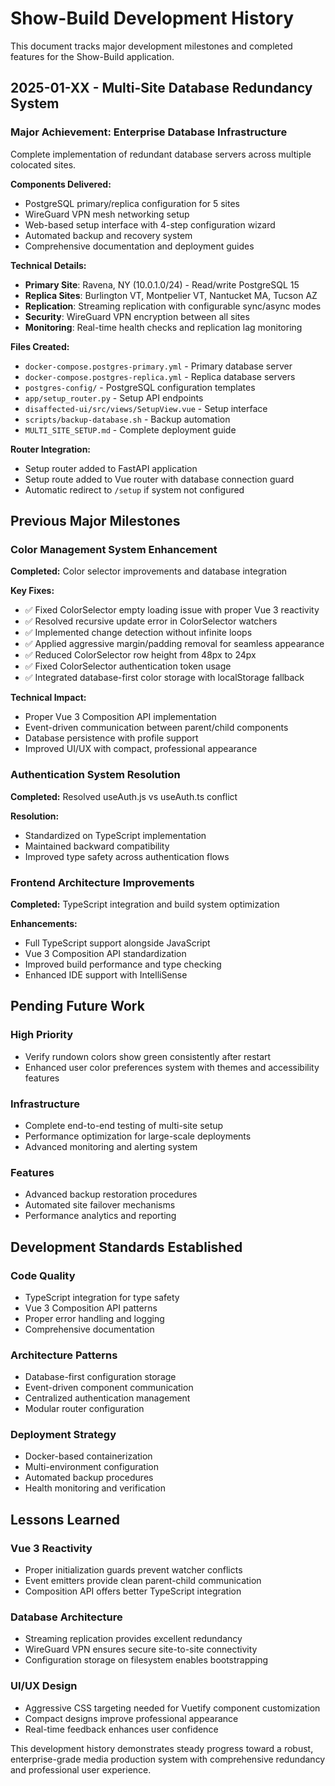 # Show-Build Development History

This document tracks major development milestones and completed features for the Show-Build application.

## 2025-01-XX - Multi-Site Database Redundancy System

### Major Achievement: Enterprise Database Infrastructure
Complete implementation of redundant database servers across multiple colocated sites.

**Components Delivered:**
- PostgreSQL primary/replica configuration for 5 sites
- WireGuard VPN mesh networking setup
- Web-based setup interface with 4-step configuration wizard
- Automated backup and recovery system
- Comprehensive documentation and deployment guides

**Technical Details:**
- **Primary Site**: Ravena, NY (10.0.1.0/24) - Read/write PostgreSQL 15
- **Replica Sites**: Burlington VT, Montpelier VT, Nantucket MA, Tucson AZ
- **Replication**: Streaming replication with configurable sync/async modes
- **Security**: WireGuard VPN encryption between all sites
- **Monitoring**: Real-time health checks and replication lag monitoring

**Files Created:**
- `docker-compose.postgres-primary.yml` - Primary database server
- `docker-compose.postgres-replica.yml` - Replica database servers
- `postgres-config/` - PostgreSQL configuration templates
- `app/setup_router.py` - Setup API endpoints
- `disaffected-ui/src/views/SetupView.vue` - Setup interface
- `scripts/backup-database.sh` - Backup automation
- `MULTI_SITE_SETUP.md` - Complete deployment guide

**Router Integration:**
- Setup router added to FastAPI application
- Setup route added to Vue router with database connection guard
- Automatic redirect to `/setup` if system not configured

## Previous Major Milestones

### Color Management System Enhancement
**Completed:** Color selector improvements and database integration

**Key Fixes:**
- ✅ Fixed ColorSelector empty loading issue with proper Vue 3 reactivity
- ✅ Resolved recursive update error in ColorSelector watchers
- ✅ Implemented change detection without infinite loops  
- ✅ Applied aggressive margin/padding removal for seamless appearance
- ✅ Reduced ColorSelector row height from 48px to 24px
- ✅ Fixed ColorSelector authentication token usage
- ✅ Integrated database-first color storage with localStorage fallback

**Technical Impact:**
- Proper Vue 3 Composition API implementation
- Event-driven communication between parent/child components
- Database persistence with profile support
- Improved UI/UX with compact, professional appearance

### Authentication System Resolution  
**Completed:** Resolved useAuth.js vs useAuth.ts conflict

**Resolution:**
- Standardized on TypeScript implementation
- Maintained backward compatibility
- Improved type safety across authentication flows

### Frontend Architecture Improvements
**Completed:** TypeScript integration and build system optimization

**Enhancements:**
- Full TypeScript support alongside JavaScript
- Vue 3 Composition API standardization
- Improved build performance and type checking
- Enhanced IDE support with IntelliSense

## Pending Future Work

### High Priority
- Verify rundown colors show green consistently after restart
- Enhanced user color preferences system with themes and accessibility features

### Infrastructure
- Complete end-to-end testing of multi-site setup
- Performance optimization for large-scale deployments
- Advanced monitoring and alerting system

### Features
- Advanced backup restoration procedures
- Automated site failover mechanisms
- Performance analytics and reporting

## Development Standards Established

### Code Quality
- TypeScript integration for type safety
- Vue 3 Composition API patterns
- Proper error handling and logging
- Comprehensive documentation

### Architecture Patterns
- Database-first configuration storage
- Event-driven component communication
- Centralized authentication management
- Modular router configuration

### Deployment Strategy
- Docker-based containerization
- Multi-environment configuration
- Automated backup procedures
- Health monitoring and verification

## Lessons Learned

### Vue 3 Reactivity
- Proper initialization guards prevent watcher conflicts
- Event emitters provide clean parent-child communication
- Composition API offers better TypeScript integration

### Database Architecture
- Streaming replication provides excellent redundancy
- WireGuard VPN ensures secure site-to-site connectivity
- Configuration storage on filesystem enables bootstrapping

### UI/UX Design
- Aggressive CSS targeting needed for Vuetify component customization
- Compact designs improve professional appearance
- Real-time feedback enhances user confidence

This development history demonstrates steady progress toward a robust, enterprise-grade media production system with comprehensive redundancy and professional user experience.